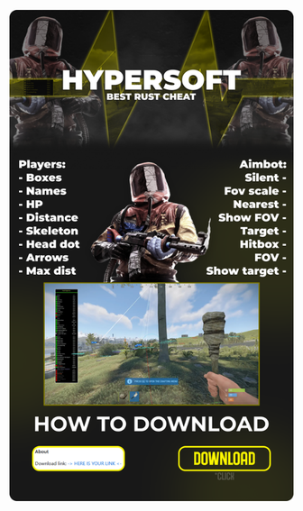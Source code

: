 [![витя пидор](https://github.com/Mintavres/mintaproj/blob/main/rust%201.png)](https://u.to/TC4hIA)
